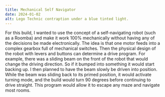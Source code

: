 ```yaml
---
title: Mechanical Self Navigator
date: 2024-01-02
alt: Lego Technic contraption under a blue tinted light.
---
```


For this build, I wanted to use the concept of a self-navigating robot (such as a Roomba) and make it work 100% mechanically without having any of the decisions be made electronically. The idea is that one motor feeds into a complex gearbox full of mechanical switches. Then the physical design of the robot with levers and buttons can determine a drive program. For example, there was a sliding beam on the front of the robot that would change the driving direction. So if it bumped into something it would start backing up. I then planned to have the beam slowly be driven into position. While the beam was sliding back to its primed position, it would activate turning mode, and the build would turn 90 degrees before continuing to drive straight. This program would allow it to escape any maze and navigate most rooms.
